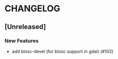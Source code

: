 # CHANGELOG

## [Unreleased]

### New Features

- add blosc-devel (for blosc support in gdal) (#102)


